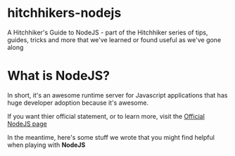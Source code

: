 # hitchhikers-nodejs
A Hitchhiker's Guide to NodeJS - part of the Hitchhiker series of tips, guides, tricks and more that we've learned or found useful as we've gone along

# What is NodeJS?
In short, it's an awesome runtime server for Javascript applications that has huge developer adoption because it's awesome.

If you want thier official statement, or to learn more, visit the [Official NodeJS page](https://nodejs.org/)

In the meantime, here's some stuff we wrote that you might find helpful when playing with **NodeJS**

